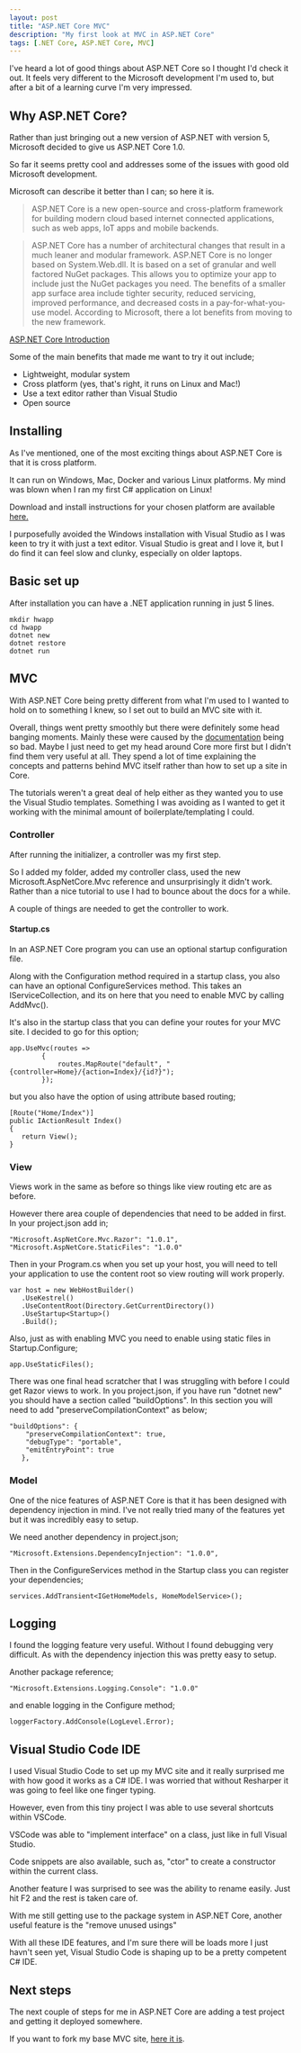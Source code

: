 ```yaml
---
layout: post
title: "ASP.NET Core MVC"
description: "My first look at MVC in ASP.NET Core"
tags: [.NET Core, ASP.NET Core, MVC]
---
```


I've heard a lot of good things about ASP.NET Core so I thought I'd check it out.
It feels very different to the Microsoft development I'm used to, but after a bit of a learning curve
I'm very impressed.

## Why ASP.NET Core?

Rather than just bringing out a new version of ASP.NET with version 5, Microsoft decided to 
give us ASP.NET Core 1.0.

So far it seems pretty cool and addresses some of the issues with good old Microsoft development.

Microsoft can describe it better than I can; so here it is.

> ASP.NET Core is a new open-source and cross-platform framework for building modern cloud based internet connected applications, such as web apps, IoT apps and mobile backends.

> ASP.NET Core has a number of architectural changes that result in a much leaner and modular framework. ASP.NET Core is no longer based on System.Web.dll. It is based on a set of granular and well factored NuGet packages. This allows you to optimize your app to include just the NuGet packages you need. The benefits of a smaller app surface area include tighter security, reduced servicing, improved performance, and decreased costs in a pay-for-what-you-use model.
According to Microsoft, there a lot benefits from moving to the new framework.

[ASP.NET Core Introduction](https://docs.asp.net/en/latest/intro.html)

Some of the main benefits that made me want to try it out include;

* Lightweight, modular system
* Cross platform (yes, that's right, it runs on Linux and Mac!)
* Use a text editor rather than Visual Studio
* Open source

## Installing

As I've mentioned, one of the most exciting things about ASP.NET Core is that it is cross platform.

It can run on Windows, Mac, Docker and various Linux platforms. My mind was blown when I ran my first 
C# application on Linux!

Download and install instructions for your chosen platform are available [here.](https://www.microsoft.com/net/core)

I purposefully avoided the Windows installation with Visual Studio as I was keen to try it with just a 
text editor. Visual Studio is great and I love it, but I do find it can feel slow and clunky, especially on older laptops.

## Basic set up

After installation you can have a .NET application running in just 5 lines.
   
    mkdir hwapp
    cd hwapp
    dotnet new
    dotnet restore
    dotnet run    

## MVC

With ASP.NET Core being pretty different from what I'm used to I wanted to hold on to something I knew,
 so I set out to build an MVC site with it.

Overall, things went pretty smoothly but there were definitely some head banging moments. Mainly these were 
caused by the [documentation](https://docs.asp.net/en/latest/) being so bad. 
Maybe I just need to get my head around Core more first but I didn't find them very useful at all. 
They spend a lot of time explaining the concepts and patterns behind MVC itself rather than how to 
set up a site in Core.

The tutorials weren't a great deal of help either as they wanted you to use the Visual Studio templates. Something I was avoiding as I wanted to get it working with the minimal amount of boilerplate/templating I could.

### Controller

After running the initializer, a controller was my first step.

So I added my folder, added my controller class, used the new Microsoft.AspNetCore.Mvc reference and unsurprisingly it didn't work.
Rather than a nice tutorial to use I had to bounce about the docs for a while.

A couple of things are needed to get the controller to work.

#### Startup.cs

In an ASP.NET Core program you can use an optional startup configuration file.

Along with the Configuration method required in a startup class, you also can have an optional ConfigureServices method.
This takes an IServiceCollection, and its on here that you need to enable MVC by calling AddMvc().

It's also in the startup class that you can define your routes for your MVC site.
I decided to go for this option;

    app.UseMvc(routes =>
            {
                routes.MapRoute("default", "{controller=Home}/{action=Index}/{id?}");
            });

but you also have the option of using attribute based routing;

    [Route("Home/Index")]
    public IActionResult Index()
    {
       return View();
    }
        
### View

Views work in the same as before so things like view routing etc are as before.

However there area  couple of dependencies that need to be added in first.
In your project.json add in;

    "Microsoft.AspNetCore.Mvc.Razor": "1.0.1",
    "Microsoft.AspNetCore.StaticFiles": "1.0.0"

Then in your Program.cs when you set up your host, you will need to tell your application to use the content root so view routing will work properly.

    var host = new WebHostBuilder()
       .UseKestrel()
       .UseContentRoot(Directory.GetCurrentDirectory())
       .UseStartup<Startup>()
       .Build();

Also, just as with enabling MVC you need to enable using static files in Startup.Configure;

    app.UseStaticFiles();

There was one final head scratcher that I was struggling with before I could get Razor views to work.
In you project.json, if you have run "dotnet new" you should have a section called "buildOptions". In this section you will need to add "preserveCompilationContext" as below;

    "buildOptions": {
        "preserveCompilationContext": true,
        "debugType": "portable",
        "emitEntryPoint": true
       },
       
### Model

One of the nice features of ASP.NET Core is that it has been designed with dependency injection in mind.
I've not really tried many of the features yet but it was incredibly easy to setup.

We need another dependency in project.json;

    "Microsoft.Extensions.DependencyInjection": "1.0.0",
    
Then in the ConfigureServices method in the Startup class you can register your dependencies;

    services.AddTransient<IGetHomeModels, HomeModelService>();

## Logging

I found the logging feature very useful. Without I found debugging very difficult.
As with the dependency injection this was pretty easy to setup.

Another package reference;

    "Microsoft.Extensions.Logging.Console": "1.0.0"

and enable logging in the Configure method;

    loggerFactory.AddConsole(LogLevel.Error);

## Visual Studio Code IDE

I used Visual Studio Code to set up my MVC site and it really surprised me with how good
it works as a C# IDE.
I was worried that without Resharper it was going to feel like one finger typing.

However, even from this tiny project I was able to use several shortcuts within VSCode.

VSCode was able to "implement interface" on a class, just like in full Visual Studio.

Code snippets are also available, such as, "ctor" to create a constructor within the current class.

Another feature I was surprised to see was the ability to rename easily. 
Just hit F2 and the rest is taken care of.

With me still getting use to the package system in ASP.NET Core, another useful feature is the
"remove unused usings"

With all these IDE features, and I'm sure there will be loads more I just havn't seen yet, Visual 
Studio Code is shaping up to be a pretty competent C# IDE.

## Next steps

The next couple of steps for me in ASP.NET Core are adding a test project and getting it deployed somewhere.

If you want to fork my base MVC site, [here it is](https://github.com/MartinT86/DotNetCoreMvcBase).
